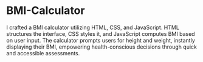 # BMI-Calculator
 I crafted a BMI calculator utilizing HTML, CSS, and JavaScript. HTML structures the interface, CSS styles it, and JavaScript computes BMI based on user input. The calculator prompts users for height and weight, instantly displaying their BMI, empowering health-conscious decisions through quick and accessible assessments.
